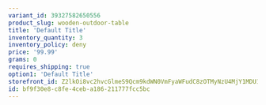 ```yaml
---
variant_id: 39327582650556
product_slug: wooden-outdoor-table
title: 'Default Title'
inventory_quantity: 3
inventory_policy: deny
price: '99.99'
grams: 0
requires_shipping: true
option1: 'Default Title'
storefront_id: Z2lkOi8vc2hvcGlmeS9Qcm9kdWN0VmFyaWFudC8zOTMyNzU4MjY1MDU1Ng==
id: bf9f30e8-c8fe-4ceb-a186-211777fcc5bc
---
```

